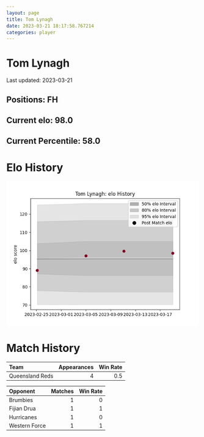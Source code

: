 ```yaml
---  
layout: page  
title: Tom Lynagh  
date: 2023-03-21 18:17:58.767214  
categories: player  
---
```

# Tom Lynagh


Last updated: 2023-03-21
## Positions: FH

## Current elo: 98.0

## Current Percentile: 58.0

# Elo History


![elo history](history_TomLynagh.png)
# Match History


| Team            |   Appearances |   Win Rate |
|:----------------|--------------:|-----------:|
| Queensland Reds |             4 |        0.5 |

| Opponent      |   Matches |   Win Rate |
|:--------------|----------:|-----------:|
| Brumbies      |         1 |          0 |
| Fijian Drua   |         1 |          1 |
| Hurricanes    |         1 |          0 |
| Western Force |         1 |          1 |